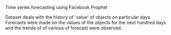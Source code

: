 Time series forecasting using Facebook Prophet

Dataset deals with the history of 'value' of objects on particular days.
Forecasts were made on the values of the objects for the next hundred days and the trends of of various of forecast were observed.

